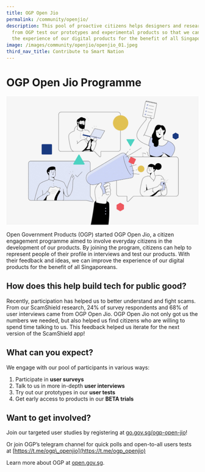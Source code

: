 ```yaml
---
title: OGP Open Jio
permalink: /community/openjio/
description: This pool of proactive citizens helps designers and researchers
  from OGP test our prototypes and experimental products so that we can improve
  the experience of our digital products for the benefit of all Singaporeans.
image: /images/community/openjio/openjio_01.jpeg
third_nav_title: Contribute to Smart Nation
---
```

# OGP Open Jio Programme

![OGP Open Jio](/images/community/OpenJio/OpenJio_01.jpeg)

Open Government Products (OGP) started OGP Open Jio, a citizen engagement programme aimed to involve everyday citizens in the development of our products. By joining the program, citizens can help to represent people of their profile in interviews and test our products. With their feedback and ideas, we can improve the experience of our digital products for the benefit of all Singaporeans.

## How does this help build tech for public good?

Recently, participation has helped us to better understand and fight scams. From our ScamShield research, 24% of survey respondents and 68% of user interviews came from OGP Open Jio. OGP Open Jio not only got us the numbers we needed, but also helped us find citizens who are willing to spend time talking to us. This feedback helped us iterate for the next version of the ScamShield app!

## What can you expect?

We engage with our pool of participants in various ways:

1. Participate in **user surveys**
2. Talk to us in more in-depth **user interviews**
3. Try out our prototypes in our **user tests**
4. Get early access to products in our **BETA trials**

## Want to get involved?

Join our targeted user studies by registering at [go.gov.sg/ogp-open-jio](http://go.gov.sg/ogp-open-jio)!

Or join OGP’s telegram channel for quick polls and open-to-all users tests at [https://t.me/ogp\_openjio](https://t.me/ogp_openjio)

Learn more about OGP at [open.gov.sg](http://open.gov.sg/).